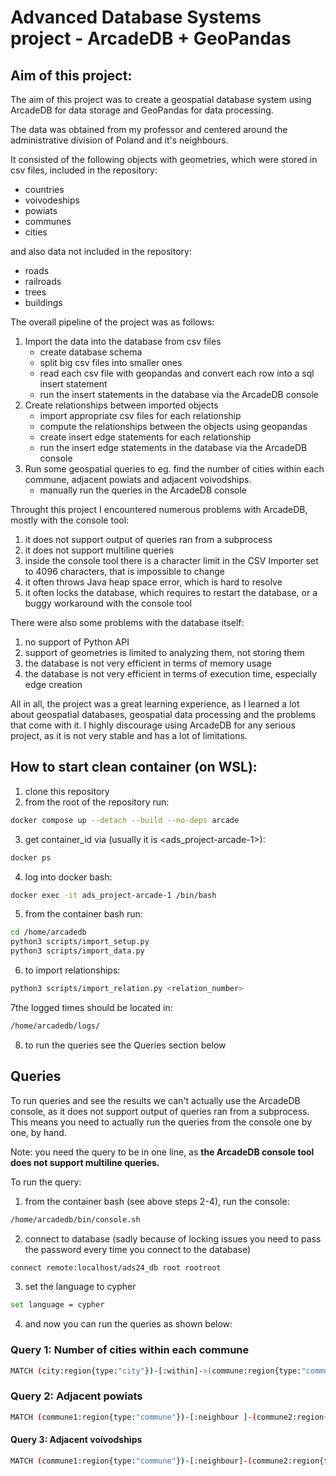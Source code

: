 # Advanced Database Systems project - ArcadeDB + GeoPandas

## Aim of this project:
The aim of this project was to create a geospatial database system using ArcadeDB for data storage and GeoPandas for data processing. 

The data was obtained from my professor and centered around the administrative division of Poland and it's neighbours.

It consisted of the following objects with geometries, which were stored in csv files, included in the repository:
- countries
- voivodeships
- powiats
- communes
- cities

and also data not included in the repository:
- roads
- railroads 
- trees 
- buildings

The overall pipeline of the project was as follows:
1. Import the data into the database from csv files
   - create database schema
   - split big csv files into smaller ones
   - read each csv file with geopandas and convert each row into a sql insert statement
   - run the insert statements in the database via the ArcadeDB console
2. Create relationships between imported objects
   - import appropriate csv files for each relationship
   - compute the relationships between the objects using geopandas
   - create insert edge statements for each relationship
   - run the insert edge statements in the database via the ArcadeDB console
3. Run some geospatial queries to eg. find the number of cities within each commune, adjacent powiats and adjacent voivodships.
   - manually run the queries in the ArcadeDB console

Throught this project I encountered numerous problems with ArcadeDB, mostly with the console tool:
1. it does not support output of queries ran from a subprocess
2. it does not support multiline queries
3. inside the console tool there is a character limit in the CSV Importer set to 4096 characters, that is impossible to change
4. it often throws Java heap space error, which is hard to resolve
5. it often locks the database, which requires to restart the database, or a buggy workaround with the console tool

There were also some problems with the database itself:
1. no support of Python API
2. support of geometries is limited to analyzing them, not storing them
3. the database is not very efficient in terms of memory usage
4. the database is not very efficient in terms of execution time, especially edge creation

All in all, the project was a great learning experience, as I learned a lot about geospatial databases, geospatial data processing and the problems that come with it.
I highly discourage using ArcadeDB for any serious project, as it is not very stable and has a lot of limitations.


## How to start clean container (on WSL):

1. clone this repository
2. from the root of the repository run:
```bash
docker compose up --detach --build --no-deps arcade
```
3. get container_id via (usually it is <ads_project-arcade-1>):
```bash
docker ps
```
4. log into docker bash:
```bash
docker exec -it ads_project-arcade-1 /bin/bash
```
5. from the container bash run:
```bash
cd /home/arcadedb
python3 scripts/import_setup.py
python3 scripts/import_data.py
```
6. to import relationships:
```bash
python3 scripts/import_relation.py <relation_number>
```
7the logged times should be located in:
```txt
/home/arcadedb/logs/
```
8. to run the queries see the Queries section below


## Queries
To run queries and see the results we can't actually use the ArcadeDB console, as it does not support output of queries ran from a subprocess.
This means you need to actually run the queries from the console one by one, by hand.

Note: you need the query to be in one line, as **the ArcadeDB console tool does not support multiline queries.**

To run the query:
1. from the container bash (see above steps 2-4), run the console:
```bash
/home/arcadedb/bin/console.sh
```
2. connect to database (sadly because of locking issues you need to pass the password every time you connect to the database)
```bash
connect remote:localhost/ads24_db root rootroot
```
3. set the language to cypher
```bash
set language = cypher
```
4. and now you can run the queries as shown below:

### Query 1: Number of cities within each commune
```bash
MATCH (city:region{type:"city"})-[:within]->(commune:region{type:"commune"}) RETURN commune.name AS Commune, COUNT(city) AS NumberOfCities;
```

### Query 2: Adjacent powiats
```bash
MATCH (commune1:region{type:"commune"})-[:neighbour ]-(commune2:region{type:"commune"}) MATCH (commune1)-[:within]->(powiat1:region{type:"powiat"}) MATCH (commune2)-[:within]->(powiat2:region{type:"powiat"}) WHERE powiat1 <> powiat2 RETURN DISTINCT powiat1.name AS Powiat1, powiat2.name AS Powiat2;
```

#### Query 3: Adjacent voivodships
```bash
MATCH (commune1:region{type:"commune"})-[:neighbour]-(commune2:region{type:"commune"}) MATCH (commune1)-[:within]->(powiat1:region{type:"powiat"})-[:within]->(voivodeship1:region{type:"voivodeship"}) MATCH (commune2)-[:within]->(powiat2:region{type:"powiat"})-[:within]->(voivodeship2:region{type:"voivodeship"}) WHERE voivodeship1 <> voivodeship2 RETURN DISTINCT voivodeship1.name AS Voivodeship1, voivodeship2.name AS Voivodeship2;
```

